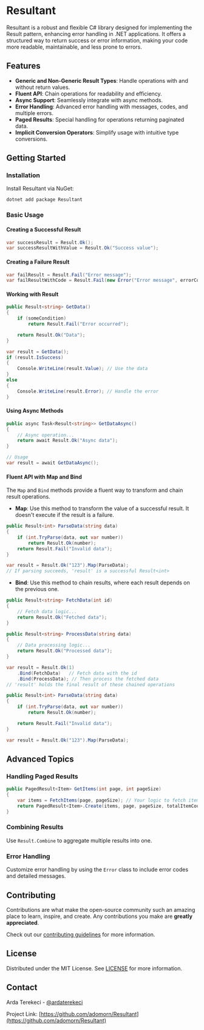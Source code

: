 
# Resultant

Resultant is a robust and flexible C# library designed for implementing the Result pattern, enhancing error handling in .NET applications. It offers a structured way to return success or error information, making your code more readable, maintainable, and less prone to errors.

## Features

- **Generic and Non-Generic Result Types**: Handle operations with and without return values.
- **Fluent API**: Chain operations for readability and efficiency.
- **Async Support**: Seamlessly integrate with async methods.
- **Error Handling**: Advanced error handling with messages, codes, and multiple errors.
- **Paged Results**: Special handling for operations returning paginated data.
- **Implicit Conversion Operators**: Simplify usage with intuitive type conversions.

## Getting Started

### Installation

Install Resultant via NuGet:

```shell
dotnet add package Resultant
```

### Basic Usage

#### Creating a Successful Result

```csharp
var successResult = Result.Ok();
var successResultWithValue = Result.Ok("Success value");
```

#### Creating a Failure Result

```csharp
var failResult = Result.Fail("Error message");
var failResultWithCode = Result.Fail(new Error("Error message", errorCode));
```

#### Working with Result

```csharp
public Result<string> GetData()
{
    if (someCondition)
        return Result.Fail("Error occurred");

    return Result.Ok("Data");
}

var result = GetData();
if (result.IsSuccess)
{
    Console.WriteLine(result.Value); // Use the data
}
else
{
    Console.WriteLine(result.Error); // Handle the error
}
```

#### Using Async Methods

```csharp
public async Task<Result<string>> GetDataAsync()
{
    // Async operation...
    return await Result.Ok("Async data");
}

// Usage
var result = await GetDataAsync();
```


#### Fluent API with Map and Bind

The `Map` and `Bind` methods provide a fluent way to transform and chain result operations.

- **Map**: Use this method to transform the value of a successful result. It doesn't execute if the result is a failure.

```csharp
public Result<int> ParseData(string data)
{
    if (int.TryParse(data, out var number))
        return Result.Ok(number);
    return Result.Fail("Invalid data");
}

var result = Result.Ok("123").Map(ParseData);
// If parsing succeeds, 'result' is a successful Result<int>
```

- **Bind**: Use this method to chain results, where each result depends on the previous one.

```csharp
public Result<string> FetchData(int id)
{
    // Fetch data logic...
    return Result.Ok("Fetched data");
}

public Result<string> ProcessData(string data)
{
    // Data processing logic...
    return Result.Ok("Processed data");
}

var result = Result.Ok(1)
    .Bind(FetchData)   // Fetch data with the id
    .Bind(ProcessData); // Then process the fetched data
// 'result' holds the final result of these chained operations
```


```csharp
public Result<int> ParseData(string data)
{
    if (int.TryParse(data, out var number))
        return Result.Ok(number);

    return Result.Fail("Invalid data");
}

var result = Result.Ok("123").Map(ParseData);
```

## Advanced Topics

### Handling Paged Results

```csharp
public PagedResult<Item> GetItems(int page, int pageSize)
{
    var items = FetchItems(page, pageSize); // Your logic to fetch items
    return PagedResult<Item>.Create(items, page, pageSize, totalItemCount);
}
```

### Combining Results

Use `Result.Combine` to aggregate multiple results into one.

### Error Handling

Customize error handling by using the `Error` class to include error codes and detailed messages.

## Contributing

Contributions are what make the open-source community such an amazing place to learn, inspire, and create. Any contributions you make are **greatly appreciated**.

Check out our [contributing guidelines](https://github.com/adomorn/Resultant/blob/master/CONTRIBUTING.md) for more information.

## License

Distributed under the MIT License. See [LICENSE](https://github.com/adomorn/Resultant/blob/master/LICENSE) for more information.

## Contact

Arda Terekeci - [@ardaterekeci](https://www.linkedin.com/in/ardaterekeci/)

Project Link: [https://github.com/adomorn/Resultant](https://github.com/adomorn/Resultant)
